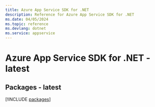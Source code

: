 ```yaml
---
title: Azure App Service SDK for .NET
description: Reference for Azure App Service SDK for .NET
ms.date: 04/05/2024
ms.topic: reference
ms.devlang: dotnet
ms.service: appservice
---
```

# Azure App Service SDK for .NET - latest
## Packages - latest
[!INCLUDE [packages](app-service-index.md)]
